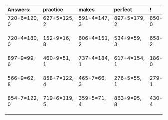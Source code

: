 | Answers: | practice | makes | perfect | ! |
| :--- | :--- | :--- | :--- | :--- |
| 720÷6=120, 0 | 627÷5=125, 2 | 591÷4=147, 3 | 897÷5=179, 2 | 850÷5=170, 0 | 
|   |   |   |   |   | 
|   |   |   |   |   | 
|   |   |   |   |   | 
| 720÷4=180, 0 | 152÷9=16, 8 | 606÷4=151, 2 | 534÷9=59, 3 | 658÷4=164, 2 | 
|   |   |   |   |   | 
|   |   |   |   |   | 
|   |   |   |   |   | 
| 897÷9=99, 6 | 460÷9=51, 1 | 737÷4=184, 1 | 617÷4=154, 1 | 186÷2=93, 0 | 
|   |   |   |   |   | 
|   |   |   |   |   | 
|   |   |   |   |   | 
| 566÷9=62, 8 | 858÷7=122, 4 | 465÷7=66, 3 | 276÷5=55, 1 | 279÷2=139, 1 | 
|   |   |   |   |   | 
|   |   |   |   |   | 
|   |   |   |   |   | 
| 854÷7=122, 0 | 719÷6=119, 5 | 359÷5=71, 4 | 863÷9=95, 8 | 430÷6=71, 4 | 
|   |   |   |   |   | 
|   |   |   |   |   | 
|   |   |   |   |   | 
